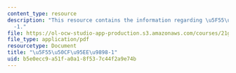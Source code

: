 ```yaml
---
content_type: resource
description: "This resource contains the information regarding \u5F55\u50CF\u95EE\u9898\
  -1."
file: https://ol-ocw-studio-app-production.s3.amazonaws.com/courses/21g-105-chinese-v-regular-chinese-cultures-society-fall-2003/b5e0ecc9a51fa0a18f537c44f2a9e74b_MIT21G_105F03_wenti1.pdf
file_type: application/pdf
resourcetype: Document
title: "\u5F55\u50CF\u95EE\u9898-1"
uid: b5e0ecc9-a51f-a0a1-8f53-7c44f2a9e74b
---
```

